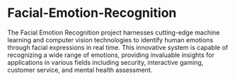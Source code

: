 # Facial-Emotion-Recognition
The Facial Emotion Recognition project harnesses cutting-edge machine learning and computer vision technologies to identify human emotions through facial expressions in real time. This innovative system is capable of recognizing a wide range of emotions, providing invaluable insights for applications in various fields including security, interactive gaming, customer service, and mental health assessment.
